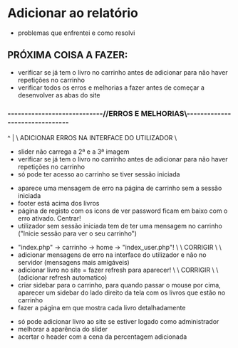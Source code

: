 # Adicionar ao relatório

- problemas que enfrentei e como resolvi

## PRÓXIMA COISA A FAZER:

- verificar se já tem o livro no carrinho antes de adicionar para não haver repetições no carrinho 
- verificar todos os erros e melhorias a fazer antes de começar a desenvolver as abas do site

### ----------------------------//ERROS E MELHORIAS\\-------------------------------

<!-- - Detalhes da conta passa para "detalhes_conta.php" e o arquivo é ".html"
- Inicío sessão numa conta, inicia automaticamente na outra aba na mesma conta (facilmente resolvido, apresento só e apenas numa aba) 
- login com senha errada passa para página à parte ("captar_login.php") --> 
^
|
\\ ADICIONAR ERROS NA INTERFACE DO UTILIZADOR \\
- slider não carrega a 2ª e a 3ª imagem
- verificar se já tem o livro no carrinho antes de adicionar para não haver repetições no carrinho
- só pode ter acesso ao carrinho se tiver sessão iniciada
<!-- - logout passa diretamente para a página de login 
- tento entrar manualmente no "index.php", redireciona para o "index_user.php" 
- ao clicar para ver o resumo todo no modal, vai parar a um caminho estanho desconhecido 
- carrinho sem sessão iniciada ainda tem as palavras "registar" e "entrar" nos botões invés dos icons, tanto no user como no admin -->
- aparece uma mensagem de erro na página de carrinho sem a sessão iniciada
- footer está acima dos livros
- página de registo com os icons de ver password ficam em baixo com o erro ativado. Centrar!
- utilizador sem sessão iniciada tem de ter uma mensagem no carrinho ("Inicie sessão para ver o seu carrinho")
<!-- - "index.php" sem sessão iniciada ainda está com a palavra "registar" invés do icon -->
- "index.php" -> carrinho -> home -> "index_user.php"! \\ \\ CORRIGIR \\ \\ 
- adicionar mensagens de erro na interface do utilizador e não no servidor (mensagens mais amigáveis)
- adicionar livro no site = fazer refresh para aparecer! \\ \\ CORRIGIR \\ \\ (adicionar refresh automatico)
- criar sidebar para o carrinho, para quando passar o mouse por cima, aparecer um sidebar do lado direito da tela com os livros que estão no carrinho
- fazer a página em que mostra cada livro detalhadamente
<!-- - "detalhes_conta.php" não tem icon do home -->
<!-- - "detalhes_conta.php" ainda está com os artigos entre "()" -->
<!-- - "detalhes_conta.php" não mostra a quantidade de artigos -->
- só pode adicionar livro ao site se estiver logado como administrador
- melhorar a aparência do slider
- acertar o header com a cena da percentagem adicionada